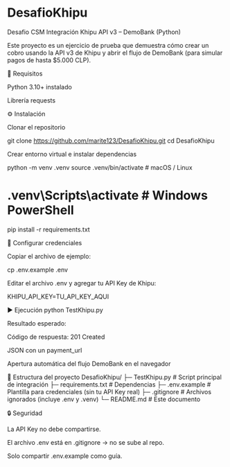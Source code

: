 # DesafioKhipu
Desafio CSM
Integración Khipu API v3 – DemoBank (Python)

Este proyecto es un ejercicio de prueba que demuestra cómo crear un cobro usando la API v3 de Khipu y abrir el flujo de DemoBank (para simular pagos de hasta $5.000 CLP).

🚀 Requisitos

Python 3.10+ instalado

Librería requests

⚙️ Instalación

Clonar el repositorio

git clone https://github.com/marite123/DesafioKhipu.git
cd DesafioKhipu


Crear entorno virtual e instalar dependencias

python -m venv .venv
source .venv/bin/activate      # macOS / Linux
# .venv\Scripts\activate       # Windows PowerShell

pip install -r requirements.txt

🔑 Configurar credenciales

Copiar el archivo de ejemplo:

cp .env.example .env


Editar el archivo .env y agregar tu API Key de Khipu:

KHIPU_API_KEY=TU_API_KEY_AQUI



▶️ Ejecución
python TestKhipu.py


Resultado esperado:

Código de respuesta: 201 Created

JSON con un payment_url

Apertura automática del flujo DemoBank en el navegador

📂 Estructura del proyecto
DesafioKhipu/
├─ TestKhipu.py        # Script principal de integración
├─ requirements.txt    # Dependencias
├─ .env.example        # Plantilla para credenciales (sin tu API Key real)
├─ .gitignore          # Archivos ignorados (incluye .env y .venv)
└─ README.md           # Este documento

🔒 Seguridad

La API Key no debe compartirse.

El archivo .env está en .gitignore → no se sube al repo.

Solo compartir .env.example como guía.


